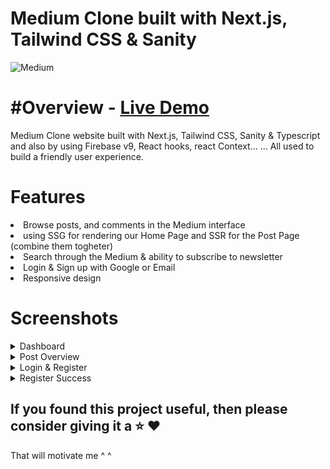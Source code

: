  <h1 align="left"> Medium Clone built with Next.js, Tailwind CSS & Sanity
</h1>

![Medium](https://user-images.githubusercontent.com/99812352/165297430-387a0c48-3c6d-4593-b393-9e833eb42c69.PNG)

<h1 align="left">#Overview - <a href="https://medium-clone-tau.vercel.app">Live Demo</a>
 </h1>
<p align="left">Medium Clone website built with Next.js, Tailwind CSS, Sanity & Typescript and also by using Firebase v9, React hooks, react Context... ... All used to build a friendly user experience.
</p>
 <h1 align="left"> Features</h1>
<li>Browse posts, and comments in the Medium interface</li>
<li>using SSG for rendering our Home Page and SSR for the Post Page (combine them togheter)</li>
<li>Search through the Medium & ability to subscribe to newsletter</li>
<li>Login & Sign up with Google or Email </li>
<li>Responsive design</li>
<h1 align="left"> Screenshots</h1>

<details>
 <summary>Dashboard</summary>
 
![Medium](https://user-images.githubusercontent.com/99812352/165301111-874bda2e-6fdc-4efe-9746-7ab1a7d24914.PNG)
![medium phone](https://user-images.githubusercontent.com/99812352/165301125-8f739f99-ffd6-4a90-8eee-77605d9745c0.PNG)

</details>
<details>
 <summary>Post Overview</summary>
 
![posts](https://user-images.githubusercontent.com/99812352/165301427-ea0e493a-cd4d-4a32-b353-5113bf66cbbb.PNG)
![posts mobile](https://user-images.githubusercontent.com/99812352/165301440-9c78b32b-2543-4b1e-9c58-361f0933482e.PNG)

</details>
<details>
 <summary>Login & Register</summary>
 
![JOin](https://user-images.githubusercontent.com/99812352/165303307-fe17fd16-ec87-4acc-bb58-6f07764c790b.PNG)
![welcome](https://user-images.githubusercontent.com/99812352/165303323-c1d7af46-e545-4e07-bf96-534032cb5d1c.PNG)


</details>
<details>
 <summary>Register Success</summary>
 
![medium s](https://user-images.githubusercontent.com/99812352/165303620-ff2bc620-fb47-45a8-bad5-bcff81240af5.PNG)

</details>

<h2> If you found this project useful, then please consider giving it a ⭐ ❤️</h2>
That will motivate me ^ ^
